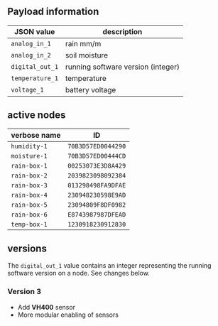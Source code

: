 
## Payload information

| JSON value      | description                        |
| ---             | ---                                |
| `analog_in_1`   | rain mm/m                          |
| `analog_in_2`   | soil moisture                      |
| `digital_out_1` | running software version (integer) |
| `temperature_1` | temperature                        |
| `voltage_1`     | battery voltage                    |

## active nodes

| verbose name   | ID                 |
| ---            | ---                |
| `humidity-1`   | `70B3D57ED0044290` |
| `moisture-1`   | `70B3D57ED00444CD` |
| `rain-box-1`   | `00253073E3D8A429` |
| `rain-box-2`   | `2039823098092384` |
| `rain-box-3`   | `013298498FA9DFAE` |
| `rain-box-4`   | `230948230598E9AD` |
| `rain-box-5`   | `23094809F8DF0982` |
| `rain-box-6`   | `E8743987987DFEAD` |
| `temp-box-1`   | `1230918230912830` |

## versions

The `digital_out_1` value contains an integer representing the running software
version on a node. See changes below.

### Version 3

* Add **VH400** sensor
* More modular enabling of sensors
